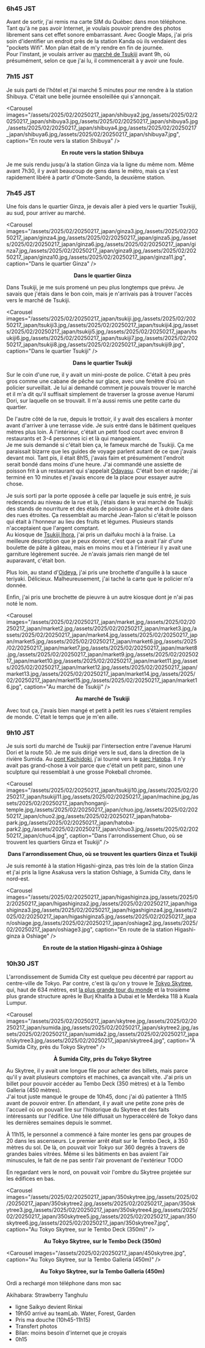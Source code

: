 ### 6h45 JST
Avant de sortir, j'ai remis ma carte SIM du Québec dans mon téléphone. Tant qu'à ne pas avoir Internet, je voulais pouvoir prendre des photos librement sans cet effet sonore embarrassant. Avec Google Maps, j'ai pris soin d'identifier un endroit près de la station Kanda où ils vendaient des "pockets Wifi". Mon plan était de m'y rendre en fin de journée.  
Pour l'instant, je voulais arriver au [marché de Tsukiji](https://maps.app.goo.gl/1d6So753k312w1Z66) avant 9h, où présumément, selon ce que j'ai lu, il commencerait à y avoir une foule.

### 7h15 JST
Je suis parti de l'hôtel et j'ai marché 5 minutes pour me rendre à la station Shibuya. C'était une belle journée ensoleillée qui s'annonçait.

<Carousel
    images="/assets/2025/02/20250217_japan/shibuya2.jpg,/assets/2025/02/20250217_japan/shibuya3.jpg,/assets/2025/02/20250217_japan/shibuya5.jpg,/assets/2025/02/20250217_japan/shibuya4.jpg,/assets/2025/02/20250217_japan/shibuya6.jpg,/assets/2025/02/20250217_japan/shibuya7.jpg",
    caption="En route vers la station Shibuya"
/>
<p align="center"><b>En route vers la station Shibuya</b></p>

Je me suis rendu jusqu'à la station Ginza via la ligne du même nom. Même avant 7h30, il y avait beaucoup de gens dans le métro, mais ça s'est rapidement libéré à partir d'Omote-Sando, la deuxième station.

### 7h45 JST
Une fois dans le quartier Ginza, je devais aller à pied vers le quartier Tsukiji, au sud, pour arriver au marché.

<Carousel
    images="/assets/2025/02/20250217_japan/ginza3.jpg,/assets/2025/02/20250217_japan/ginza4.jpg,/assets/2025/02/20250217_japan/ginza5.jpg,/assets/2025/02/20250217_japan/ginza6.jpg,/assets/2025/02/20250217_japan/ginza7.jpg,/assets/2025/02/20250217_japan/ginza9.jpg,/assets/2025/02/20250217_japan/ginza10.jpg,/assets/2025/02/20250217_japan/ginza11.jpg",
    caption="Dans le quartier Ginza"
/>
<p align="center"><b>Dans le quartier Ginza</b></p>

Dans Tsukiji, je me suis promené un peu plus longtemps que prévu. Je savais que j'étais dans le bon coin, mais je n'arrivais pas à trouver l'accès vers le marché de Tsukiji.

<Carousel
    images="/assets/2025/02/20250217_japan/tsukiji.jpg,/assets/2025/02/20250217_japan/tsukiji3.jpg,/assets/2025/02/20250217_japan/tsukiji4.jpg,/assets/2025/02/20250217_japan/tsukiji5.jpg,/assets/2025/02/20250217_japan/tsukiji6.jpg,/assets/2025/02/20250217_japan/tsukiji7.jpg,/assets/2025/02/20250217_japan/tsukiji8.jpg,/assets/2025/02/20250217_japan/tsukiji9.jpg",
    caption="Dans le quartier Tsukiji"
/>
<p align="center"><b>Dans le quartier Tsukiji</b></p>

Sur le coin d'une rue, il y avait un mini-poste de police. C'était à peu près gros comme une cabane de pêche sur glace, avec une fenêtre d'où un policier surveillait. Je lui ai demandé comment je pouvais trouver le marché et il m'a dit qu'il suffisait simplement de traverser la grosse avenue Harumi Dori, sur laquelle on se trouvait. Il m'a aussi remis une petite carte du quartier.

De l'autre côté de la rue, depuis le trottoir, il y avait des escaliers à monter avant d'arriver à une terrasse vide. Je suis entré dans le bâtiment quelques mètres plus loin. À l'intérieur, c'était un petit food court avec environ 8 restaurants et 3-4 personnes ici et là qui mangeaient.  
Je me suis demandé si c'était bien ça, le fameux marché de Tsukiji. Ça me paraissait bizarre que les guides de voyage parlent autant de ce que j'avais devant moi. Tant pis, il était 8h15, j'avais faim et présumément l'endroit serait bondé dans moins d'une heure. J'ai commandé une assiette de poisson frit à un restaurant qui s'appelait [Odayasu](https://maps.app.goo.gl/3jvfyUMtj7i9mzQo9). C'était bon et rapide; j'ai terminé en 10 minutes et j'avais encore de la place pour essayer autre chose.

Je suis sorti par la porte opposée à celle par laquelle je suis entré, je suis redescendu au niveau de la rue et là, j'étais dans le vrai marché de Tsukiji: des stands de nourriture et des étals de poisson à gauche et à droite dans des rues étroites. Ça ressemblait au marché Jean-Talon si c'était le poisson qui était à l'honneur au lieu des fruits et légumes. Plusieurs stands n'acceptaient que l'argent comptant.  
Au kiosque de [Tsukiji Ihora](https://maps.app.goo.gl/odkD9KbV4T84fBHMA), j'ai pris un daifuku mochi à la fraise. La meilleure description que je peux donner, c'est que ça avait l'air d'une boulette de pâte à gâteau, mais en moins mou et à l'intérieur il y avait une garniture légèrement sucrée. Je n'avais jamais rien mangé de tel auparavant, c'était bon.

Plus loin, au stand d'[Oideya](https://maps.app.goo.gl/cDGeoLTPScXX25gG6), j'ai pris une brochette d'anguille à la sauce teriyaki. Délicieux. Malheureusement, j'ai taché la carte que le policier m'a donnée.

Enfin, j'ai pris une brochette de pieuvre à un autre kiosque dont je n'ai pas noté le nom.

<Carousel
    images="/assets/2025/02/20250217_japan/market.jpg,/assets/2025/02/20250217_japan/market2.jpg,/assets/2025/02/20250217_japan/market3.jpg,/assets/2025/02/20250217_japan/market4.jpg,/assets/2025/02/20250217_japan/market5.jpg,/assets/2025/02/20250217_japan/market6.jpg,/assets/2025/02/20250217_japan/market7.jpg,/assets/2025/02/20250217_japan/market8.jpg,/assets/2025/02/20250217_japan/market9.jpg,/assets/2025/02/20250217_japan/market10.jpg,/assets/2025/02/20250217_japan/market11.jpg,/assets/2025/02/20250217_japan/market12.jpg,/assets/2025/02/20250217_japan/market13.jpg,/assets/2025/02/20250217_japan/market14.jpg,/assets/2025/02/20250217_japan/market15.jpg,/assets/2025/02/20250217_japan/market16.jpg",
    caption="Au marché de Tsukiji"
/>
<p align="center"><b>Au marché de Tsukiji</b></p>

Avec tout ça, j'avais bien mangé et petit à petit les rues s'étaient remplies de monde. C'était le temps que je m'en aille.

### 9h10 JST
Je suis sorti du marché de Tsukiji par l'intersection entre l'avenue Harumi Dori et la route 50. Je me suis dirigé vers le sud, dans la direction de la rivière Sumida. Au [pont Kachidoki](https://maps.app.goo.gl/28t3n6sb3WoBkFaq8), j'ai tourné vers le [parc Hatoba](https://maps.app.goo.gl/k1H2LnkRAWRa19KY8). Il n'y avait pas grand-chose à voir parce que c'était un petit parc, sinon une sculpture qui ressemblait à une grosse Pokeball chromée.

<Carousel
    images="/assets/2025/02/20250217_japan/tsukiji10.jpg,/assets/2025/02/20250217_japan/tsukiji11.jpg,/assets/2025/02/20250217_japan/machine.jpg,/assets/2025/02/20250217_japan/honganji-temple.jpg,/assets/2025/02/20250217_japan/chuo.jpg,/assets/2025/02/20250217_japan/chuo2.jpg,/assets/2025/02/20250217_japan/hatoba-park.jpg,/assets/2025/02/20250217_japan/hatoba-park2.jpg,/assets/2025/02/20250217_japan/chuo3.jpg,/assets/2025/02/20250217_japan/chuo4.jpg",
    caption="Dans l'arrondissement Chuo, où se trouvent les quartiers Ginza et Tsukiji"
/>
<p align="center"><b>Dans l'arrondissement Chuo, où se trouvent les quartiers Ginza et Tsukiji</b></p>

Je suis remonté à la station Higashi-ginza, pas très loin de la station Ginza et j'ai pris la ligne Asakusa vers la station Oshiage, à Sumida City, dans le nord-est.

<Carousel
    images="/assets/2025/02/20250217_japan/higashiginza.jpg,/assets/2025/02/20250217_japan/higashiginza2.jpg,/assets/2025/02/20250217_japan/higashiginza3.jpg,/assets/2025/02/20250217_japan/higashiginza4.jpg,/assets/2025/02/20250217_japan/higashiginza5.jpg,/assets/2025/02/20250217_japan/oshiage.jpg,/assets/2025/02/20250217_japan/oshiage2.jpg,/assets/2025/02/20250217_japan/oshiage3.jpg",
    caption="En route de la station Higashi-ginza à Oshiage"
/>
<p align="center"><b>En route de la station Higashi-ginza à Oshiage</b></p>

### 10h30 JST
L'arrondissement de Sumida City est quelque peu décentré par rapport au centre-ville de Tokyo. Par contre, c'est là qu'on y trouve le [Tokyo Skytree](https://maps.app.goo.gl/Sf2N86tCJAWTuMpH6), qui, haut de 634 mètres, est [la plus grande tour du monde](https://en.wikipedia.org/wiki/Tokyo_Skytree) et la troisième plus grande structure après le Burj Khalifa à Dubai et le Merdeka 118 à Kuala Lumpur.

<Carousel
    images="/assets/2025/02/20250217_japan/skytree.jpg,/assets/2025/02/20250217_japan/sumida.jpg,/assets/2025/02/20250217_japan/skytree2.jpg,/assets/2025/02/20250217_japan/sumida2.jpg,/assets/2025/02/20250217_japan/skytree3.jpg,/assets/2025/02/20250217_japan/skytree4.jpg",
    caption="À Sumida City, près du Tokyo Skytree"
/>
<p align="center"><b>À Sumida City, près du Tokyo Skytree</b></p>

Au Skytree, il y avait une longue file pour acheter des billets, mais parce qu'il y avait plusieurs comptoirs et machines, ça avançait vite. J'ai pris un billet pour pouvoir accéder au Tembo Deck (350 mètres) et à la Tembo Galleria (450 mètres).  
J'ai tout juste manqué le groupe de 10h45, donc j'ai dû patienter à 11h15 avant de pouvoir entrer. En attendant, il y avait une petite zone près de l'accueil où on pouvait lire sur l'historique du Skytree et des faits intéressants sur l'édifice. Une télé diffusait un hyperaccéléré de Tokyo dans les dernières semaines depuis le sommet.

À 11h15, le personnel a commencé à faire monter les gens par groupes de 20 dans les ascenseurs. Le premier arrêt était sur le Tembo Deck, à 350 mètres du sol. De là, on pouvait voir Tokyo sur 360 degrés à travers de grandes baies vitrées. Même si les bâtiments en bas avaient l'air minuscules, le fait de ne pas sentir l'air provenant de l'extérieur TODO

En regardant vers le nord, on pouvait voir l'ombre du Skytree projetée sur les édifices en bas.

<Carousel
    images="/assets/2025/02/20250217_japan/350skytree.jpg,/assets/2025/02/20250217_japan/350skytree2.jpg,/assets/2025/02/20250217_japan/350skytree3.jpg,/assets/2025/02/20250217_japan/350skytree4.jpg,/assets/2025/02/20250217_japan/350skytree5.jpg,/assets/2025/02/20250217_japan/350skytree6.jpg,/assets/2025/02/20250217_japan/350skytree7.jpg",
    caption="Au Tokyo Skytree, sur le Tembo Deck (350m)"
/>
<p align="center"><b>Au Tokyo Skytree, sur le Tembo Deck (350m)</b></p>

<Carousel
    images="/assets/2025/02/20250217_japan/450skytree.jpg",
    caption="Au Tokyo Skytree, sur la Tembo Galleria (450m)"
/>
<p align="center"><b>Au Tokyo Skytree, sur la Tembo Galleria (450m)</b></p>

Ordi a rechargé mon téléphone dans mon sac


Akihabara: Strawberry Tanghulu


- ligne Saikyo devient Rinkai
- 19h50 arrivé au teamLab. Water, Forest, Garden
- Pris ma douche (10h45-11h15)
- Transfert photos
- Bilan: moins besoin d'internet que je croyais
- 0h15